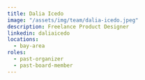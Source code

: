 ```yaml
---
title: Dalia Icedo
image: "/assets/img/team/dalia-icedo.jpeg"
description: Freelance Product Designer
linkedin: daliaicedo
locations:
  - bay-area
roles:
  - past-organizer
  - past-board-member
---
```

